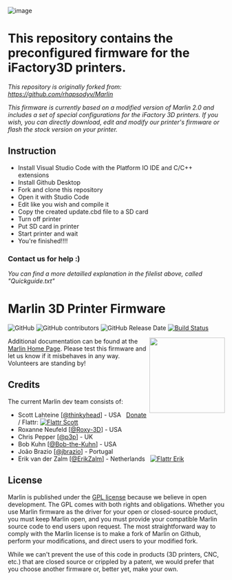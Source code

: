 ![image](https://drive.google.com/uc?export=view&id=1dkR_PIXPiAQA9x2PIjh7WHnz9MGpRK8x)

# This repository contains the preconfigured firmware for the iFactory3D printers. 

_This repository is originally forked from: https://github.com/rhapsodyv/Marlin_

_This firmware is currently based on a modified version of Marlin 2.0 and includes a set of special configurations for the iFactory 3D printers._
_If you wish, you can directly download, edit and modify our printer's firmware or flash the stock version on your printer._

## Instruction

- Install Visual Studio Code with the Platform IO IDE and C/C++ extensions 
- Install Github Desktop 
- Fork and clone this repository
- Open it with Studio Code
- Edit like you wish and compile it
- Copy the created update.cbd file to a SD card 
- Turn off printer
- Put SD card in printer
- Start printer and wait
- You're finished!!!!

### Contact us for help :)

_You can find a more detailled explanation in the filelist above, called "Quickguide.txt"_

# Marlin 3D Printer Firmware

![GitHub](https://img.shields.io/github/license/marlinfirmware/marlin.svg)
![GitHub contributors](https://img.shields.io/github/contributors/marlinfirmware/marlin.svg)
![GitHub Release Date](https://img.shields.io/github/release-date/marlinfirmware/marlin.svg)
[![Build Status](https://github.com/MarlinFirmware/Marlin/workflows/CI/badge.svg?branch=bugfix-2.0.x)](https://github.com/MarlinFirmware/Marlin/actions)

<img align="right" width=175 src="buildroot/share/pixmaps/logo/marlin-250.png" />

Additional documentation can be found at the [Marlin Home Page](https://marlinfw.org/).
Please test this firmware and let us know if it misbehaves in any way. Volunteers are standing by!


## Credits

The current Marlin dev team consists of:

 - Scott Lahteine [[@thinkyhead](https://github.com/thinkyhead)] - USA &nbsp; [Donate](https://www.thinkyhead.com/donate-to-marlin) / Flattr: [![Flattr Scott](http://api.flattr.com/button/flattr-badge-small.png)](https://flattr.com/submit/auto?user_id=thinkyhead&url=https://github.com/MarlinFirmware/Marlin&title=Marlin&language=&tags=github&category=software)
 - Roxanne Neufeld [[@Roxy-3D](https://github.com/Roxy-3D)] - USA
 - Chris Pepper [[@p3p](https://github.com/p3p)] - UK
 - Bob Kuhn [[@Bob-the-Kuhn](https://github.com/Bob-the-Kuhn)] - USA
 - João Brazio [[@jbrazio](https://github.com/jbrazio)] - Portugal
 - Erik van der Zalm [[@ErikZalm](https://github.com/ErikZalm)] - Netherlands &nbsp; [![Flattr Erik](http://api.flattr.com/button/flattr-badge-large.png)](https://flattr.com/submit/auto?user_id=ErikZalm&url=https://github.com/MarlinFirmware/Marlin&title=Marlin&language=&tags=github&category=software)

## License

Marlin is published under the [GPL license](/LICENSE) because we believe in open development. The GPL comes with both rights and obligations. Whether you use Marlin firmware as the driver for your open or closed-source product, you must keep Marlin open, and you must provide your compatible Marlin source code to end users upon request. The most straightforward way to comply with the Marlin license is to make a fork of Marlin on Github, perform your modifications, and direct users to your modified fork.

While we can't prevent the use of this code in products (3D printers, CNC, etc.) that are closed source or crippled by a patent, we would prefer that you choose another firmware or, better yet, make your own.
